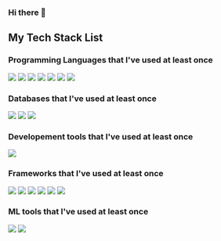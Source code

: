 ### Hi there 👋

<!--
**FSDP0/FSDP0** is a ✨ _special_ ✨ repository because its `README.md` (this file) appears on your GitHub profile.

Here are some ideas to get you started:

- 🔭 I’m currently working on ...
- 🌱 I’m currently learning ...
- 👯 I’m looking to collaborate on ...
- 🤔 I’m looking for help with ...
- 💬 Ask me about ...
- 📫 How to reach me: ...
- 😄 Pronouns: ...
- ⚡ Fun fact: ...
-->

## My Tech Stack List

### Programming Languages that I've used at least once
<img src="https://img.shields.io/badge/C-A8B9CC?style=flat&logo=C&logoColor=white"/> <img src="https://img.shields.io/badge/C++-00599C?style=flat&logo=cplusplus&logoColor=white"/> <img src="https://img.shields.io/badge/Java-01238c?style=flat&logo=Java&logoColor=white"/> <img src="https://img.shields.io/badge/JavaScript-F7DF1E?style=flat&logo=JavaScript&logoColor=white"/> <img src="https://img.shields.io/badge/TypeScropt-3178C6?style=flat&logo=TypeScript&logoColor=white"/> <img src="https://img.shields.io/badge/Dart-0175C2?style=flat&logo=Dart&logoColor=white"/> <img src="https://img.shields.io/badge/Java-007396?style=flat&logo=OpenJDK&logoColor=white"/>

### Databases that I've used at least once
<img src="https://img.shields.io/badge/MariaDB-003545?style=flat&logo=MariaDB&logoColor=white"/> <img src="https://img.shields.io/badge/MySQL-4479A1?style=flat&logo=MySQL&logoColor=white"/> <img src="https://img.shields.io/badge/MongoDB-47A248?style=flat&logo=MongoDB&logoColor=white"/>

### Developement tools that I've used at least once
<img src="https://img.shields.io/badge/node.js-%23339933.svg?&style=flat&logo=node.js&logoColor=white" />

### Frameworks that I've used at least once
<!-- Nest.js -->
<img src="https://img.shields.io/badge/nestjs-%23E0234E.svg?&style=flat&logo=nestjs&logoColor=white" /> <!-- React --><img src="https://img.shields.io/badge/react-%2361DAFB.svg?&style=flat&logo=react&logoColor=black" /> <!-- Svelte --><img src="https://img.shields.io/badge/svelte-%23FF3E00.svg?&style=flat&logo=svelte&logoColor=white" /> <!-- Vue --><img src="https://img.shields.io/badge/vue.js-%234FC08D.svg?&style=flat&logo=vue.js&logoColor=white" /> <!-- Spring --><img src="https://img.shields.io/badge/spring-%236DB33F.svg?&style=flat&logo=spring&logoColor=white" /> <!-- Flutter --><img src="https://img.shields.io/badge/flutter-%2302569B.svg?&style=flat&logo=flutter&logoColor=white" />

### ML tools that I've used at least once
<img src="https://img.shields.io/badge/pytorch-%23EE4C2C.svg?&style=flat&logo=pytorch&logoColor=white" /> <img src="https://img.shields.io/badge/tensorflow-%23FF6F00.svg?&style=fat&logo=tensorflow&logoColor=white" />



